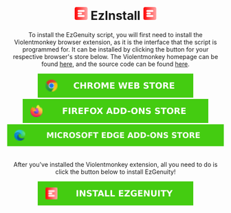 <!DOCTYPE html>
<html>
<body>
<br/>
<div align="center">
<h1><a href="https://github.com/meteor4716/EzGenuity"><img src="https://raw.githubusercontent.com/meteor4716/EzGenuity/main/assets/EzLogo-v1.svg" alt="EzLogo" width="30" height="30"></a> EzInstall <a href="https://github.com/meteor4716/EzGenuity"><img src="https://raw.githubusercontent.com/meteor4716/EzGenuity/main/assets/EzLogo-v1.svg" alt="EzLogo" width="30" height="30"></a></h1>
</div>
<p align="center">To install the EzGenuity script, you will first need to install the Violentmonkey browser extension, as it is the interface that the script is programmed for. It can be installed by clicking the button for your respective browser's store below. The Violentmonkey homepage can be found <a href="https://violentmonkey.github.io/">here</a>, and the source code can be found <a href="https://github.com/violentmonkey/violentmonkey">here</a>.</p>
<div align="center">
<a href="https://chrome.google.com/webstore/detail/violentmonkey/jinjaccalgkegednnccohejagnlnfdag"><img src="https://raw.githubusercontent.com/meteor4716/EzGenuity/main/assets/vm-cws-v1.svg" alt="Chrome Web Store - Violentmonkey"></a> <a href="https://addons.mozilla.org/firefox/addon/violentmonkey"><img src="https://raw.githubusercontent.com/meteor4716/EzGenuity/main/assets/vm-fas-v1.svg" alt="Firefox Add-ons Store - Violentmonkey"></a> <a href="https://microsoftedge.microsoft.com/addons/detail/eeagobfjdenkkddmbclomhiblgggliao"><img src="https://raw.githubusercontent.com/meteor4716/EzGenuity/main/assets/vm-meas-v1.svg" alt="Microsoft Edge Add-ons Store - Violentmonkey"></a>
</div>
<br/>
<p align="center">After you've installed the Violentmonkey extension, all you need to do is click the button below to install EzGenuity!</p>
<div align="center">
<a href=""><img src="https://raw.githubusercontent.com/meteor4716/EzGenuity/main/assets/install-ezgenuity-v1.svg" alt="Install EzGenuity"></a>
</div>
</body>
</html>
